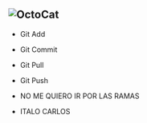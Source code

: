 ## ![OctoCat](https://info.orcid.org/wp-content/uploads/2019/11/github-logo.jpg)

 - Git Add
 - Git Commit
 - Git Pull
 - Git Push
 
 - NO ME QUIERO IR POR LAS RAMAS
 - ITALO CARLOS
